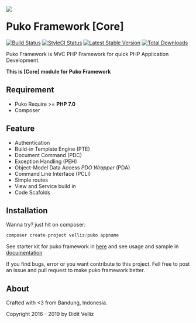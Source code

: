 <img align="left" src="https://4.bp.blogspot.com/-5-ZTEcgqYU4/Wy_GAT3k3qI/AAAAAAAAFhw/X0n1kq0QrckmTf009xWUU_kseNZJWQScgCLcBGAs/s1600/puko-material-50.png">

# Puko Framework [Core]

[![Build Status](https://travis-ci.org/Velliz/pukoframework.svg?branch=master)](https://travis-ci.org/Velliz/pukoframework)
[![StyleCI Status](https://styleci.io/repos/65143717/shield)](https://styleci.io/repos/65143717/shield)
[![Latest Stable Version](https://poser.pugx.org/puko/framework/v/stable)](https://packagist.org/packages/puko/framework)
[![Total Downloads](https://poser.pugx.org/puko/framework/downloads)](https://packagist.org/packages/puko/framework)

Puko Framework is MVC PHP Framework for quick PHP Application Development.

**This is [Core] module for Puko Framework**

## Requirement

* Puko Require >= **PHP 7.0**
* Composer

## Feature

* Authentication
* Build-in Template Engine (PTE)
* Document Command (PDC)
* Exception Handling (PEH)
* Object-Model Data Access *PDO Wrapper* (PDA)
* Command Line Interface (PCLI)
* Simple routes
* View and Service build in
* Code Scafolds

## Installation

Wanna try? just hit on composer:
```php
composer create-project velliz/puko appname
```

See starter kit for puko framework in [here](https://github.com/Velliz/puko) 
and see usage and sample in [documentation](https://velliz.github.io/pudo)

If you find bugs, error or you want contribute to this project. 
Fell free to post an issue and pull request to make puko framework better.

## About

Crafted with <3 from Bandung, Indonesia.

Copyright 2016 - 2019 by Didit Velliz